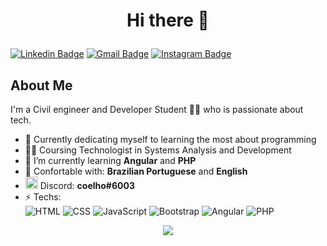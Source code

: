 # <p align="center">Hi there 👋</p>
[![Linkedin Badge](https://img.shields.io/badge/-gabrielcoelhox-blue?style=for-the-badge&logo=Linkedin&logoColor=white&link=https://www.linkedin.com/in/gabrielcoelhox/)](https://www.linkedin.com/in/gabrielcoelhox/) 
[![Gmail Badge](https://img.shields.io/badge/-Email-c14438?style=for-the-badge&logo=Gmail&logoColor=white&link=mailto:gabriel.coelhox@gmail.com)](mailto:gabriel.coelhox@gmail.com)
[![Instagram Badge](https://img.shields.io/badge/Instagram-E4405F?style=for-the-badge&logo=instagram&logoColor=white&link=https://www.instagram.com/gabrielcoelhox/)](https://www.instagram.com/gabrielcoelhox/)


## About Me 
I'm a Civil engineer and Developer Student 👨‍💻 who is passionate about tech. 

- 🎯 Currently dedicating myself to learning the most about programming
- 👨‍🎓 Coursing Technologist in Systems Analysis and Development
- 🌱 I’m currently learning **Angular** and **PHP**
- 💬 Confortable with: **Brazilian Portuguese** and **English**
- <img width="20px" src="https://i.ibb.co/WvyBdTt/kisspng-discord-logo-computer-servers-download-5b305fe98e08f7-2183982315298969375818.png"/> Discord: **coelho#6003**
- ⚡ Techs: <br> ![HTML](https://img.shields.io/badge/HTML-E34F26?style=flat-square&logo=html5&logoColor=white) ![CSS](https://img.shields.io/badge/CSS-1572B6?&style=flat-square&logo=css3&logoColor=white) ![JavaScript](https://img.shields.io/badge/JavaScript-F7DF1E?style=flat-square&logo=javascript&logoColor=black) ![Bootstrap](https://img.shields.io/badge/Bootstrap-563D7C?style=flat-square&logo=bootstrap&logoColor=white) ![Angular](https://img.shields.io/badge/Angular-DD0031?style=flat-square&logo=angular&logoColor=white) ![PHP](https://img.shields.io/badge/PHP-777BB4?style=flat-square&logo=php&logoColor=white)

<div align="center">
<img src="https://github-readme-stats.vercel.app/api/top-langs/?username=gabrielcoelhox&layout=compact&theme=react"/>
</div>

[instagram]: https://instagram.com/gabrielcoelhox
[linkedin]: https://linkedin.com/in/gabrielcoelhox
